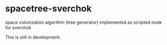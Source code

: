 # spacetree-sverchok
space colonization algorithm (tree generator) implemented as scripted node for sverchok

This is still in development.
